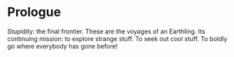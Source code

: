 # Prologue

Stupidity: the final frontier. These are the voyages of an Earthling. Its continuing mission: to explore strange stuff. To seek out cool stuff. To boldly go where everybody has gone before!